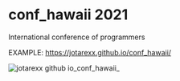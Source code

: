 # conf_hawaii 2021
International conference of programmers

EXAMPLE: https://jotarexx.github.io/conf_hawaii/


![jotarexx github io_conf_hawaii_](https://user-images.githubusercontent.com/63475312/151685885-fbc8a176-7240-4bb5-a3f1-756a154a40f7.png)


